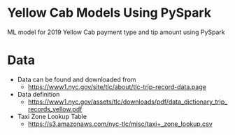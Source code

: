 # Yellow Cab Models Using PySpark
ML model for 2019 Yellow Cab payment type and tip amount using PySpark
# Data
- Data can be found and downloaded from
  - https://www1.nyc.gov/site/tlc/about/tlc-trip-record-data.page
- Data definition 
  - https://www1.nyc.gov/assets/tlc/downloads/pdf/data_dictionary_trip_records_yellow.pdf
- Taxi Zone Lookup Table
  - https://s3.amazonaws.com/nyc-tlc/misc/taxi+_zone_lookup.csv
